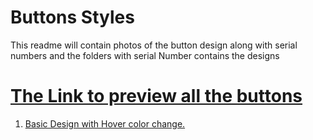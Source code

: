 # Buttons Styles

This readme will contain photos of the button design along with serial numbers and the folders with serial Number contains the designs

# [The Link to preview all the buttons](../allbuttonshtmlpreviewcombined.html)

1. [Basic Design with Hover color change.](https://github.com/AakashCode12/My-Design-Collection/tree/master/buttons/1%20Oeuvre%20Button%20Styling)
